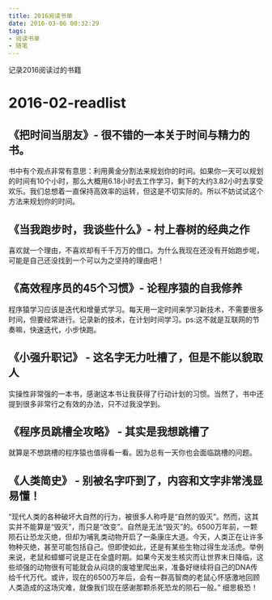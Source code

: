```yaml
---
title: 2016阅读书单
date: 2016-03-06 00:32:29
tags:
- 阅读书单
- 随笔
---
```

记录2016阅读过的书籍
<!-- more -->
# 2016-02-readlist
## 《把时间当朋友》- 很不错的一本关于时间与精力的书。

书中有个观点非常有意思：利用黄金分割法来规划你的时间。如果你一天可以规划的时间有10个小时，那么大概用6.18小时去工作学习，剩下的大约3.82小时去享受欢乐。我们总想着一直保持高效率的运转，但这是不切实际的。所以不妨试试这个方法来规划你的时间。

## 《当我跑步时，我谈些什么》- 村上春树的经典之作

喜欢就一个理由，不喜欢却有千千万万的借口。为什么我现在还没有开始跑步呢，可能是自己还没找到一个可以为之坚持的理由吧！

## 《高效程序员的45个习惯》- 论程序猿的自我修养

程序猿学习应该是迭代和增量式学习。每天用一定时间来学习新技术，不需要很多时间，但要经常进行。记录新的技术，在计划时间学习。ps:这不就是互联网的节奏嘛，快速迭代，小步快跑。

## 《小强升职记》 - 这名字无力吐槽了，但是不能以貌取人


实操性非常强的一本书，感谢这本书让我获得了行动计划的习惯。当然了，书中还提到很多非常行之有效的办法，只不过我没学到。

## 《程序员跳槽全攻略》 - 其实是我想跳槽了


就算是不想跳槽的程序猿也值得看一看。因为总有一天你也会面临跳槽的问题。

## 《人类简史》 - 别被名字吓到了，内容和文字非常浅显易懂！

“现代人类的各种破坏大自然的行为，被很多人称呼是“自然的毁灭”。然而，这其实并不能算是“毁灭”，而只是“改变”。自然是无法“毁灭”的。6500万年前，一颗陨石让恐龙灭绝，但却为哺乳类动物开启了一条康庄大道。今天，人类正在让许多物种灭绝，甚至可能包括自己。但即使如此，还是有某些生物过得生龙活虎。举例来说，老鼠和蟑螂可说是正在全盛时期。如果今天发生核灾而让世界末日降临，这些顽强的动物很有可能就会从闷烧的废墟里爬出来，准备好继续将自己的DNA传给千代万代。或许，现在的6500万年后，会有一群高智商的老鼠心怀感激地回顾人类造成的这场灾难，就像我们现在感谢那颗杀死恐龙的陨石一般。” 细思极恐！
